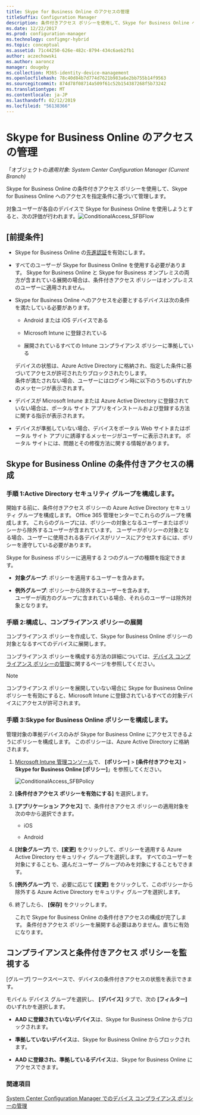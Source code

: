 ```yaml
---
title: Skype for Business Online のアクセスの管理
titleSuffix: Configuration Manager
description: 条件付きアクセス ポリシーを使用して、Skype for Business Online へのアクセスを管理する方法について説明します。
ms.date: 12/22/2017
ms.prod: configuration-manager
ms.technology: configmgr-hybrid
ms.topic: conceptual
ms.assetid: 71c44250-626e-482c-8794-434c6aeb2fb1
author: aczechowski
ms.author: aaroncz
manager: dougeby
ms.collection: M365-identity-device-management
ms.openlocfilehash: 78c40d84b7d774d7621b983a6e2bb755b14f9563
ms.sourcegitcommit: 874d78f08714a509f61c52b154387268f5b73242
ms.translationtype: MT
ms.contentlocale: ja-JP
ms.lasthandoff: 02/12/2019
ms.locfileid: "56138366"
---
```

# <a name="manage-skype-for-business-online-access"></a>Skype for Business Online のアクセスの管理

「オブジェクトの*適用対象: System Center Configuration Manager (Current Branch)*


Skype for Business Online の条件付きアクセス ポリシーを使用して、Skype for Business Online へのアクセスを指定条件に基づいて管理します。  


 対象ユーザーが各自のデバイスで Skype for Business Online を使用しようとすると、次の評価が行われます。![ConditionalAccess&#95;SFBFlow](media/ConditionalAccess_SFBFlow.png)  

## <a name="prerequisites"></a>[前提条件]  

- Skype for Business Online の[先進認証](https://aka.ms/SkypeModernAuth)を有効にします。   

- すべてのユーザーが Skype for Business Online を使用する必要があります。 Skype for Business Online と Skype for Business オンプレミスの両方が含まれている展開の場合は、条件付きアクセス ポリシーはオンプレミスのユーザーに適用されません。  

- Skype for Business Online へのアクセスを必要とするデバイスは次の条件を満たしている必要があります。  

  -   Android または iOS デバイスである

  -   Microsoft Intune に登録されている

  -   展開されているすべての Intune コンプライアンス ポリシーに準拠している

  デバイスの状態は、Azure Active Directory に格納され、指定した条件に基づいてアクセスが許可されたりブロックされたりします。  
  条件が満たされない場合、ユーザーにはログイン時に以下のうちのいずれかのメッセージが表示されます。  

- デバイスが Microsoft Intune または Azure Active Directory に登録されていない場合は、ポータル サイト アプリをインストールおよび登録する方法に関する指示が表示されます。  

- デバイスが準拠していない場合、デバイスをポータル Web サイトまたはポータル サイト アプリに誘導するメッセージがユーザーに表示されます。 ポータル サイトには、問題とその修復方法に関する情報があります。  

## <a name="configure-conditional-access-for-skype-for-business-online"></a>Skype for Business Online の条件付きアクセスの構成  

### <a name="step-1-configure-active-directory-security-groups"></a>手順 1:Active Directory セキュリティ グループを構成します。  
 開始する前に、条件付きアクセス ポリシーの Azure Active Directory セキュリティ グループを構成します。 Office 365 管理センターでこれらのグループを構成します。 これらのグループには、ポリシーの対象となるユーザーまたはポリシーから除外するユーザーが含まれています。 ユーザーがポリシーの対象となる場合、ユーザーに使用される各デバイスがリソースにアクセスするには、ポリシーを遵守している必要があります。  

 Skype for Business ポリシーに適用する 2 つのグループの種類を指定できます。  

-   **対象グループ**: ポリシーを適用するユーザーを含みます。  

-   **例外グループ**: ポリシーから除外するユーザーを含みます。  
    ユーザーが両方のグループに含まれている場合、それらのユーザーは除外対象となります。  

### <a name="step-2-configure-and-deploy-a-compliance-policy"></a>手順 2:構成し、コンプライアンス ポリシーの展開  
 コンプライアンス ポリシーを作成して、Skype for Business Online ポリシーの対象となるすべてのデバイスに展開します。  

 コンプライアンス ポリシーを構成する方法の詳細については、[デバイス コンプライアンス ポリシーの管理](../../protect/deploy-use/device-compliance-policies.md)に関するページを参照してください。  

> [!NOTE]  
>  コンプライアンス ポリシーを展開していない場合に Skype for Business Online ポリシーを有効にすると、Microsoft Intune に登録されているすべての対象デバイスにアクセスが許可されます。  


### <a name="step-3-configure-the-skype-for-business-online-policy"></a>手順 3:Skype for Business Online ポリシーを構成します。  
 管理対象の準拠デバイスのみが Skype for Business Online にアクセスできるようにポリシーを構成します。 このポリシーは、Azure Active Directory に格納されます。  

1. [Microsoft Intune 管理コンソール](https://manage.microsoft.com)で、 **[ポリシー]** > **[条件付きアクセス]** > **Skype for Business Online [ポリシー]**」を参照してください。  

    ![ConditionalAccess&#95;SFBPolicy](media/ConditionalAccess_SFBPolicy.png)  

2. **[条件付きアクセス ポリシーを有効にする]** を選択します。  

3. **[アプリケーション アクセス]** で、条件付きアクセス ポリシーの適用対象を次の中から選択できます。  

   -   iOS  

   -   Android  

4. **[対象グループ]** で、**[変更]** をクリックして、ポリシーを適用する Azure Active Directory セキュリティ グループを選択します。 すべてのユーザーを対象にすることも、選んだユーザー グループのみを対象にすることもできます。  

5. **[例外グループ]** で、必要に応じて **[変更]** をクリックして、このポリシーから除外する Azure Active Directory セキュリティ グループを選択します。  

6. 終了したら、 **[保存]** をクリックします。  

   これで Skype for Business Online の条件付きアクセスの構成が完了します。 条件付きアクセス ポリシーを展開する必要はありません。直ちに有効になります。  

## <a name="monitor-the-compliance-and-conditional-access-policies"></a>コンプライアンスと条件付きアクセス ポリシーを監視する  
 [グループ] ワークスペースで、デバイスの条件付きアクセスの状態を表示できます。  

 モバイル デバイス グループを選択し、 **[デバイス]** タブで、次の **[フィルター]** のいずれかを選択します。  

-   **AAD に登録されていないデバイス**は、Skype for Business Online からブロックされます。

-   **準拠していないデバイス**は、Skype for Business Online からブロックされます。  

-   **AAD に登録され、準拠しているデバイス**は、Skype for Business Online にアクセスできます。  

### <a name="see-also"></a>関連項目  

 [System Center Configuration Manager でのデバイス コンプライアンス ポリシーの管理](../../protect/deploy-use/device-compliance-policies.md)
